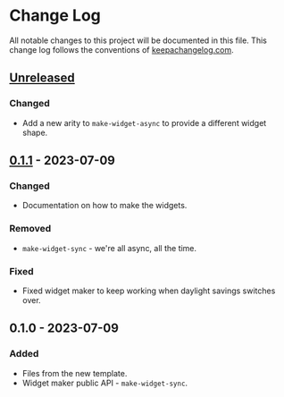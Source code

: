 # Change Log
All notable changes to this project will be documented in this file. This change log follows the conventions of [keepachangelog.com](http://keepachangelog.com/).

## [Unreleased]
### Changed
- Add a new arity to `make-widget-async` to provide a different widget shape.

## [0.1.1] - 2023-07-09
### Changed
- Documentation on how to make the widgets.

### Removed
- `make-widget-sync` - we're all async, all the time.

### Fixed
- Fixed widget maker to keep working when daylight savings switches over.

## 0.1.0 - 2023-07-09
### Added
- Files from the new template.
- Widget maker public API - `make-widget-sync`.

[Unreleased]: https://sourcehost.site/your-name/day15-number-recite/compare/0.1.1...HEAD
[0.1.1]: https://sourcehost.site/your-name/day15-number-recite/compare/0.1.0...0.1.1
